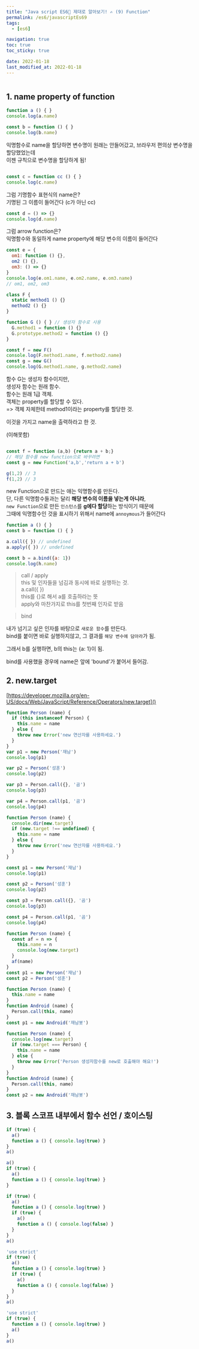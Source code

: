 ```yaml
---
title: "Java script ES6💫 제대로 알아보기! ✍️ (9) Function"
permalink: /es6/javascriptEs69
tags:
  - [es6]

navigation: true
toc: true
toc_sticky: true

date: 2022-01-18
last_modified_at: 2022-01-18
---
```


![]()

## 1. name property of function




```js
function a () { }
console.log(a.name)

const b = function () { }
console.log(b.name)
```

익명함수로 name을 할당하면 변수명이 원래는 안들어갔고, 브라우저 편의상 변수명을 할당했었는데<br/>
이젠 규칙으로 변수명을 할당하게 됨!<br/>

```js

const c = function cc () { }
console.log(c.name)
```
그럼 기명함수 표현식의 name은?<br/>
기명된 그 이름이 들어간다 (c가 아닌 cc)

```js
const d = () => {}
console.log(d.name)
```
그럼 arrow function은?<br/>
익명함수와 동일하게 name property에 해당 변수의 이름이 들어간다<br/>

```js
const e = {
  om1: function () {},
  om2 () {},
  om3: () => {}
}
console.log(e.om1.name, e.om2.name, e.om3.name)
// om1, om2, om3
```


```js
class F {
  static method1 () {}
  method2 () {}
}

function G () { } // 생성자 함수로 사용
  G.method1 = function () {}
  G.prototype.method2 = function () {}
}

const f = new F()
console.log(F.method1.name, f.method2.name)
const g = new G()
console.log(G.method1.name, g.method2.name)
```

함수 G는 생성자 함수이지만,<br/>생성자 함수는 원래 함수.<br/>함수는 원래 1급 객체.<br/>
객체는 property를 할당할 수 있다.<br/>
=> 객체 자체한테 method1이라는 property를 할당한 것.<br/>

이것을 가지고 name을 출력하라고 한 것.<br/>

(이해못함)



```js

const f = function (a,b) {return a + b;}
// 해당 함수를 new function으로 바꾸려면
const g = new Function('a,b','return a + b')

g(1,2) // 3
f(1,2) // 3
```
new Function으로 만드는 애는 익명함수를 만든다.<br/>
단, 다른 익명함수들과는 달리 **해당 변수의 이름을 넣는게 아니라**, <br/>
`new Function`으로 만든 `인스턴스`를 **g에다 할당**하는 방식이기 때문에<br/>
그때에 익명함수인 것을 표시하기 위해서 name에 `annoymous`가 들어간다


```js
function a () { }
const b = function () { }

a.call({ }) // undefined
a.apply({ }) // undefined

const b = a.bind({a: 1})
console.log(h.name)
```

> call / apply<br/>
this 및 인자들을 넘김과 동시에 바로 실행하는 것.<br/>
a.call({ })<br/>
this를 {}로 해서 a를 호출하라는 뜻<br/>
apply와 마찬가지로 this를 첫번째 인자로 받음<br/>


> bind

내가 넘기고 싶은 인자를 바탕으로 `새로운 함수`를 만든다.<br/>
bind를 붙이면 바로 실행하지않고, 그 결과를 `해당 변수에 담아라`가 됨.<br/>
 
그래서 b를 실행하면, b의 this는 {a: 1}이 됨.<br/>


bind를 사용했을 경우에 name은 앞에 'bound'가 붙어서 들어감.

<!-- ```js
const person = {
  _name: '재남',
  get name () {
    return this._name
  },
  set name (v) {
    this._name = v
  }
}
const descriptor = Object.getOwnPropertyDescriptor(person, 'name')
console.log(descriptor.get.name)
console.log(descriptor.set.name)
```
 -->


## 2. new.target


[https://developer.mozilla.org/en-US/docs/Web/JavaScript/Reference/Operators/new.target]()

```js
function Person (name) {
  if (this instanceof Person) {
    this.name = name
  } else {
    throw new Error('new 연산자를 사용하세요.')
  }
}
var p1 = new Person('재남')
console.log(p1)

var p2 = Person('성훈')
console.log(p2)

var p3 = Person.call({}, '곰')
console.log(p3)

var p4 = Person.call(p1, '곰')
console.log(p4)
```

```js
function Person (name) {
  console.dir(new.target)
  if (new.target !== undefined) {
    this.name = name
  } else {
    throw new Error('new 연산자를 사용하세요.')
  }
}

const p1 = new Person('재남')
console.log(p1)

const p2 = Person('성훈')
console.log(p2)

const p3 = Person.call({}, '곰')
console.log(p3)

const p4 = Person.call(p1, '곰')
console.log(p4)
```

```js
function Person (name) {
  const af = n => {
    this.name = n
    console.log(new.target)
  }
  af(name)
}
const p1 = new Person('재남')
const p2 = Person('성훈')
```

```js
function Person (name) {
  this.name = name
}
function Android (name) {
  Person.call(this, name)
}
const p1 = new Android('재남봇')
```

```js
function Person (name) {
  console.log(new.target)
  if (new.target === Person) {
    this.name = name
  } else {
    throw new Error('Person 생성자함수를 new로 호출해야 해요!')
  }
}
function Android (name) {
  Person.call(this, name)
}
const p2 = new Android('재남봇')
```









## 3. 블록 스코프 내부에서 함수 선언 / 호이스팅

```js
if (true) {
  a()
  function a () { console.log(true) }
}
a()
```

```js
a()
if (true) {
  a()
  function a () { console.log(true) }
}
```

```js
if (true) {
  a()
  function a () { console.log(true) }
  if (true) {
    a()
    function a () { console.log(false) }
  }
}
a()
```

```js
'use strict'
if (true) {
  a()
  function a () { console.log(true) }
  if (true) {
    a()
    function a () { console.log(false) }
  }
}
a()
```

```js
'use strict'
if (true) {
  function a () { console.log(true) }
  a()
}
a()
```

